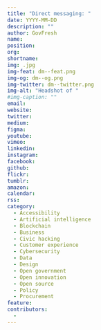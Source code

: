 ```yaml
---
title: "Direct messaging: "
date: YYYY-MM-DD
description: ""
author: GovFresh
name: 
position: 
org: 
shortname: 
img: .jpg
img-feat: dm--feat.png
img-og: dm--og.png
img-twitter: dm--twitter.png
img-alt: "Headshot of "
#img-caption: ""
email: 
website: 
twitter: 
medium: 
figma: 
youtube: 
vimeo: 
linkedin: 
instagram: 
facebook: 
github: 
flickr: 
tumblr: 
amazon: 
calendar: 
rss: 
category:
  - Accessibility
  - Artificial intelligence
  - Blockchain
  - Business
  - Civic hacking
  - Customer experience
  - Cybersecurity
  - Data
  - Design
  - Open government
  - Open innovation
  - Open source
  - Policy
  - Procurement
feature: 
contributors:
  - 
---
```


